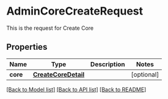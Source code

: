 # AdminCoreCreateRequest

This is the request for Create Core
## Properties
Name | Type | Description | Notes
------------ | ------------- | ------------- | -------------
**core** | [**CreateCoreDetail**](CreateCoreDetail.md) |  | [optional] 

[[Back to Model list]](../README.md#documentation-for-models) [[Back to API list]](../README.md#documentation-for-api-endpoints) [[Back to README]](../README.md)


